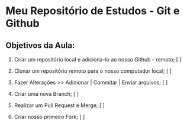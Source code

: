 # Meu Repositório de Estudos - Git e Github

## Objetivos da Aula:

1. Criar um repositório local e adiciona-lo ao nosso Github - remoto; [ ]

2. Clonar um repositório remoto para o nosso computador local; [ ]

3. Fazer Alterações >> Adinionar | Commitar | Enviar arquivos; [ ]

4. Criar uma nova Branch; [ ]

5. Realizar um Pull Request e Merge; [ ]

6. Criar nosso primeiro Fork; [ ]

